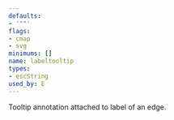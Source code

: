```yaml
---
defaults:
- '""'
flags:
- cmap
- svg
minimums: []
name: labeltooltip
types:
- escString
used_by: E
---
```

Tooltip annotation attached to label of an edge.
